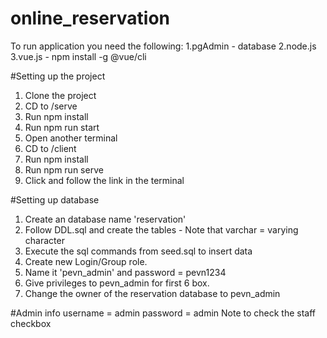 # online_reservation

To run application you need the following:
  1.pgAdmin - database
  2.node.js
  3.vue.js - npm install -g @vue/cli
  
#Setting up the project
1. Clone the project
2. CD to /serve
3. Run npm install
4. Run npm run start
5. Open another terminal
6. CD to /client
7. Run npm install
8. Run npm run serve
9. Click and follow the link in the terminal

#Setting up database
1. Create an database name 'reservation'
2. Follow DDL.sql and create the tables - Note that varchar = varying character
3. Execute the sql commands from seed.sql to insert data
4. Create new Login/Group role.
5. Name it 'pevn_admin' and password = pevn1234
6. Give privileges to pevn_admin for first 6 box.
7. Change the owner of the reservation database to pevn_admin

#Admin info
username = admin
password = admin
Note to check the staff checkbox
